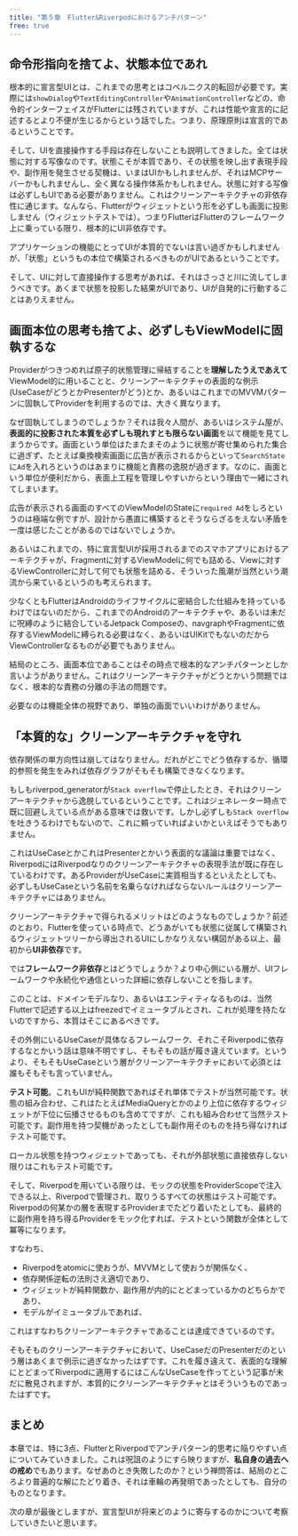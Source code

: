 ```yaml
---
title: "第５章　Flutter&Riverpodにおけるアンチパターン"
free: true
---
```


## 命令形指向を捨てよ、状態本位であれ

根本的に宣言型UIとは、これまでの思考とはコペルニクス的転回が必要です。実際には`showDialog`や`TextEditingController`や`AnimationController`などの、命令的インターフェイスがFlutterには残されていますが、これは性能や宣言的に記述するとより不便が生じるからという話でした。つまり、原理原則は宣言的であるということです。

そして、UIを直接操作する手段は存在しないことも説明してきました。全ては状態に対する写像なのです。状態こそが本質であり、その状態を映し出す表現手段や、副作用を発生させる契機は、いまはUIかもしれませんが、それはMCPサーバーかもしれませんし、全く異なる操作体系かもしれません。状態に対する写像は必ずしもUIである必要がありません。これはクリーンアーキテクチャの非依存性に通じます。なんなら、Flutterがウィジェットという形を必ずしも画面に投影しません（ウィジェットテストでは）。つまりFlutterはFlutterのフレームワーク上に乗っている限り、根本的にUI非依存です。

アプリケーションの機能にとってUIが本質的でないは言い過ぎかもしれませんが、「状態」というもの本位で構築されるべきものがUIであるということです。

そして、UIに対して直接操作する思考があれば、それはさっさと川に流してしまうべきです。あくまで状態を投影した結果がUIであり、UIが自発的に行動することはありえません。

## 画面本位の思考も捨てよ、必ずしもViewModelに固執するな

Providerがつきつめれば原子的状態管理に帰結することを**理解したうえであえて**ViewModel的に用いることと、クリーンアーキテクチャの表面的な例示(UseCaseがどうとかPresenterがどう)とか、あるいはこれまでのMVVMパターンに固執してProviderを利用するのでは、大きく異なります。

なぜ固執してしまうのでしょうか？それは我々人間が、あるいはシステム屋が、**表面的に投影された本質を必ずしも現れすとも限らない画面**を以て機能を見てしまうからです。画面という単位はたまたまそのように状態が寄せ集められた集合に過ぎず、たとえば乗換検索画面に広告が表示されるからといって`SearchState`に`Ad`を入れろというのはあまりに機能と責務の逸脱が過ぎます。なのに、画面という単位が便利だから、表面上工程を管理しやすいからという理由で一緒にされてしまいます。

広告が表示される画面のすべてのViewModelのStateに`required Ad`をしろというのは極端な例ですが、設計から愚直に構築するとそうならざるをえない矛盾を一度は感じたことがあるのではないでしょうか。

あるいはこれまでの、特に宣言型UIが採用されるまでのスマホアプリにおけるアーキテクチャが、Fragmentに対するViewModelに何でも詰める、Viewに対するViewControllerに対して何でも状態を詰める、そういった風潮が当然という潮流から来ているというのも考えられます。

少なくともFlutterはAndroidのライフサイクルに密結合した仕組みを持っているわけではないのだから、これまでのAndroidのアーキテクチャや、あるいは未だに呪縛のように結合しているJetpack Composeの、navgraphやFragmentに依存するViewModelに縛られる必要はなく、あるいはUIKitでもないのだからViewControllerなるものが必要でもありません。

結局のところ、画面本位であることはその時点で根本的なアンチパターンとしか言いようがありません。これはクリーンアーキテクチャがどうとかいう問題ではなく、根本的な責務の分離の手法の問題です。

必要なのは機能全体の視野であり、単独の画面でいいわけがありません。

## 「本質的な」クリーンアーキテクチャを守れ

依存関係の単方向性は崩してはなりません。だれがどこでどう依存するか、循環的参照を発生をみれば依存グラフがそもそも構築できなくなります。

もしもriverpod_generatorが`Stack overflow`で停止したとき、それはクリーンアーキテクチャから逸脱しているということです。これはジェネレーター時点で既に回避しえている点がある意味では救いです。しかし必ずしも`Stack overflow`を吐きうるわけでもないので、これに頼っていればよいかといえばそうでもありません。

これはUseCaseとかこれはPresenterとかいう表面的な議論は重要ではなく、RiverpodにはRiverpodなりのクリーンアーキテクチャの表現手法が既に存在しているわけです。あるProviderがUseCaseに実質相当するといえたとしても、必ずしもUseCaseという名前を名乗らなければならないルールはクリーンアーキテクチャにはありません。

クリーンアーキテクチャで得られるメリットはどのようなものでしょうか？前述のとおり、Flutterを使っている時点で、どうあがいても状態に従属して構築されるウィジェットツリーから導出されるUIにしかなりえない構図がある以上、最初から**UI非依存**です。

では**フレームワーク非依存**とはどうでしょうか？より中心側にいる層が、UIフレームワークや永続化や通信といった詳細に依存しないことを指します。

このことは、ドメインモデルなり、あるいはエンティティなるものは、当然Flutterで記述する以上はfreezedでイミュータブルとされ、これが処理を持たないのですから、本質はそこにあるべきです。

その外側にいるUseCaseが具体なるフレームワーク、それこそRiverpodに依存するなとかいう話は意味不明ですし、そもそもの話が履き違えています。というより、そもそもUseCaseという層がクリーンアーキテクチャにおいて必須とは誰もそもそも言っていません。

**テスト可能**。これもUIが純粋関数であればそれ単体でテストが当然可能です。状態の組み合わせ、これはたとえばMediaQueryとかのより上位に依存するウィジェットが下位に伝播させるものも含めてですが、これも組み合わせて当然テスト可能です。副作用を持つ契機があったとしても副作用そのものを持ち得なければテスト可能です。

ローカル状態を持つウィジェットであっても、それが外部状態に直接依存しない限りはこれもテスト可能です。

そして、Riverpodを用いている限りは、モックの状態をProviderScopeで注入できる以上、Riverpodで管理され、取りうるすべての状態はテスト可能です。Riverpodの何某かの層を表現するProviderまでたどり着いたとしても、最終的に副作用を持ち得るProviderをモック化すれば、テストという関数が全体として冪等になります。

すなわち、

- Riverpodをatomicに使おうが、MVVMとして使おうが関係なく、
- 依存関係逆転の法則さえ適切であり、
- ウィジェットが純粋関数か、副作用が内的にとどまっているかのどちらかであり、
- モデルがイミュータブルであれば、

これはすなわちクリーンアーキテクチャであることは達成できているのです。

そもそものクリーンアーキテクチャにおいて、UseCaseだのPresenterだのという層はあくまで例示に過ぎなかったはずです。これを履き違えて、表面的な理解にとどまってRiverpodに適用するにはこんなUseCaseを作ってという記事が未だに散見されますが、本質的にクリーンアーキテクチャとはそういうものであったはずです。

## まとめ

本章では、特に3点、FlutterとRiverpodでアンチパターン的思考に陥りやすい点についてみていきました。これは呪詛のようにすら映りますが、**私自身の過去への戒め**でもあります。なぜあのとき失敗したのか？という禅問答は、結局のところより普遍的な解にたどり着き、それは車輪の再発明であったとしても、自分のものとなります。

次の章が最後としますが、宣言型UIが将来どのように寄与するのかについて考察していきたいと思います。